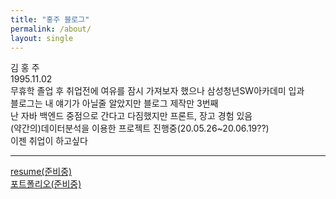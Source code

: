 ```yaml
---
title: "홍주 블로그"
permalink: /about/
layout: single
---
```

김 홍 주  
1995.11.02  
무휴학 졸업 후 취업전에 여유를 잠시 가져보자 했으나 삼성청년SW아카데미 입과  
블로그는 내 얘기가 아닐줄 알았지만 블로그 제작만 3번째  
난 자바 백엔드 중점으로 간다고 다짐했지만 프론트, 장고 경험 있음  
(약간의)데이터분석을 이용한 프로젝트 진행중(20.05.26~20.06.19??)  
이젠 취업이 하고싶다    
  
---
[resume(준비중)](/english)  
[포트폴리오(준비중)](/portfolio)  